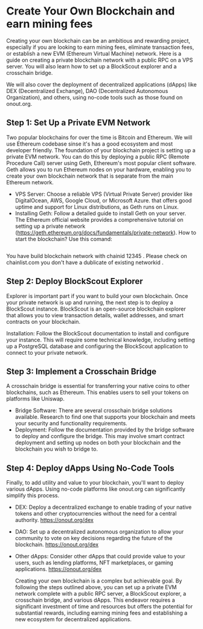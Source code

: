 # Create Your Own Blockchain and earn mining fees
Creating your own blockchain can be an ambitious and rewarding project, especially if you are looking to earn mining fees, eliminate transaction fees, or establish a new EVM (Ethereum Virtual Machine) network. Here is a guide on creating a private blockchain network with a public RPC on a VPS server. You will also learn how to set up a BlockScout explorer and a crosschain bridge. 

We will also cover the deployment of decentralized applications (dApps) like DEX (Decentralized Exchange), DAO (Decentralized Autonomous Organization), and others, using no-code tools such as those found on onout.org.

## Step 1: Set Up a Private EVM Network
Two popular blockchains for over the time is Bitcoin and Ethereum. We will use Ethereum codebase sinse it's has a good ecosystem and most developer friendly. The foundation of your blockchain project is setting up a private EVM network. You can do this by deploying a public RPC (Remote Procedure Call) server using Geth, Ethereum's most popular client software. Geth allows you to run Ethereum nodes on your hardware, enabling you to create your own blockchain network that is separate from the main Ethereum network.

- VPS Server: Choose a reliable VPS (Virtual Private Server) provider like DigitalOcean, AWS, Google Cloud, or Microsoft Azure. that offers good uptime and support for Linux distributions, as Geth runs on Linux.
- Installing Geth: Follow a detailed guide to install Geth on your server. The Ethereum official website provides a comprehensive tutorial on setting up a private network (https://geth.ethereum.org/docs/fundamentals/private-network).
How to start the blockchain? Use this comand: 

```geth --networkid 12345

```

You have build blockchain network with chainid 12345 . Please check on chainlist.com you don't have a dublicate of existing networkid . 

## Step 2: Deploy BlockScout Explorer

Explorer is important part if you want to build your own blockchain. Once your private network is up and running, the next step is to deploy a BlockScout instance. BlockScout is an open-source blockchain explorer that allows you to view transaction details, wallet addresses, and smart contracts on your blockchain.

Installation: Follow the BlockScout documentation to install and configure your instance. This will require some technical knowledge, including setting up a PostgreSQL database and configuring the BlockScout application to connect to your private network.

## Step 3: Implement a Crosschain Bridge

A crosschain bridge is essential for transferring your native coins to other blockchains, such as Ethereum. This enables users to sell your tokens on platforms like Uniswap.

- Bridge Software: There are several crosschain bridge solutions available. Research to find one that supports your blockchain and meets your security and functionality requirements.
- Deployment: Follow the documentation provided by the bridge software to deploy and configure the bridge. This may involve smart contract deployment and setting up nodes on both your blockchain and the blockchain you wish to bridge to.

## Step 4: Deploy dApps Using No-Code Tools

Finally, to add utility and value to your blockchain, you'll want to deploy various dApps. Using no-code platforms like onout.org can significantly simplify this process.

- DEX: Deploy a decentralized exchange to enable trading of your native tokens and other cryptocurrencies without the need for a central authority. https://onout.org/dex
- DAO: Set up a decentralized autonomous organization to allow your community to vote on key decisions regarding the future of the blockchain. https://onout.org/dex
- Other dApps: Consider other dApps that could provide value to your users, such as lending platforms, NFT marketplaces, or gaming applications. https://onout.org/dex

  Creating your own blockchain is a complex but achievable goal. By following the steps outlined above, you can set up a private EVM network complete with a public RPC server, a BlockScout explorer, a crosschain bridge, and various dApps. This endeavor requires a significant investment of time and resources but offers the potential for substantial rewards, including earning mining fees and establishing a new ecosystem for decentralized applications.
